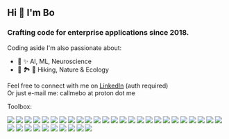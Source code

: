 ## Hi 👋 I'm Bo

### Crafting code for enterprise applications since 2018.

Coding aside I'm also passionate about:
- 🧠 ✨ AI, ML, Neuroscience
- 🥾 🏞️ 🌱 Hiking, Nature & Ecology

Feel free to connect with me on [LinkedIn](https://www.linkedin.com/in/boris-webdev/) (auth required)\
Or just e-mail me: callmebo at proton dot me

Toolbox:
<div style="witdh:70%">
<img src="https://img.shields.io/badge/JavaScript-blue" /> 
<img src="https://img.shields.io/badge/TypeScript-blue" />
<img src="https://img.shields.io/badge/Vite-blue" /> 
<img src="https://img.shields.io/badge/React-blue" /> 
<img src="https://img.shields.io/badge/Redux_Toolkit-blue" /> 
<img src="https://img.shields.io/badge/Jest-blue" /> 
<img src="https://img.shields.io/badge/React_Testing_Library-blue" /> 
<img src="https://img.shields.io/badge/HTML-blue" /> 
<img src="https://img.shields.io/badge/CSS-blue" />
<img src="https://img.shields.io/badge/LESS-blue" />
<img src="https://img.shields.io/badge/CSS_Modules-blue" />
<img src="https://img.shields.io/badge/Bootstrap-blue" /> 
<img src="https://img.shields.io/badge/Tailwind-blue" /> 
<img src="https://img.shields.io/badge/Styled_Components-blue" />
<img src="https://img.shields.io/badge/WCAG_Compliant_Markup-blue" /> 
<img src="https://img.shields.io/badge/Git_Cli-blue" /> 
<img src="https://img.shields.io/badge/Conventional_Commits-blue" /> 
<img src="https://img.shields.io/badge/Semantic_Release-blue" /> 
<img src="https://img.shields.io/badge/CI/CD-blue" />
<img src="https://img.shields.io/badge/AWS-blue" /> 
<img src="https://img.shields.io/badge/Heroku-blue" /> 
<img src="https://img.shields.io/badge/Docker-blue" /> 
<img src="https://img.shields.io/badge/Jira-blue" /> 
<img src="https://img.shields.io/badge/MySQL-blue" /> 
<img src="https://img.shields.io/badge/PostgreSQL-blue" /> 
<img src="https://img.shields.io/badge/Python-blue" /> 
<img src="https://img.shields.io/badge/Selenium-blue" />        
<img src="https://img.shields.io/badge/BeautifulSoup-blue" /> 
<img src="https://img.shields.io/badge/Pandas-blue" /> 
<img src="https://img.shields.io/badge/Three.js-blue" /> 
<img src="https://img.shields.io/badge/SQL-blue" /> 
<img src="https://img.shields.io/badge/RegEx-blue" /> 
<img src="https://img.shields.io/badge/Figma-blue" /> 
<img src="https://img.shields.io/badge/VSCode-blue" /> 
<img src="https://img.shields.io/badge/BrowserStack-blue" />
</div>

